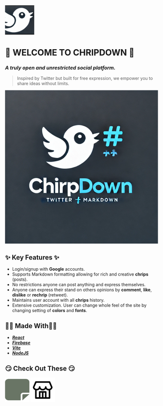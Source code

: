 [![logo image](/public/logo.png)](https://chripdown.vercel.app)
# 👊 WELCOME TO CHRIPDOWN 👊
### *A truly open and unrestricted social platform.*
> Inspired by Twitter but built for free expression, we empower you to share ideas without limits.

![Twitter + Markdown](/public/chripdown2.webp)

## ✨ Key Features ✨
- Login/signup with **Google** accounts.
- Supports Markdown formatting allowing for rich and creative **chrips** (posts).
- No restrictions anyone can post anything and express themselves.
- Anyone can express their stand on others opinions by **comment**, **like**, **dislike** or **rechrip** (retweet).
- Maintains user account with all **chrips** history.
- Extensive customization. User can change whole feel of the site by changing setting of **colors** and **fonts**.

## 👷‍♂️ Made With👷‍♂️
- [***React***](https://react.dev/)
- [***Firebase***](https://firebase.google.com/)
- [***Vite***](https://vite.dev/)
- [***NodeJS***](https://nodejs.org)

## 😏 Check Out These 😏
[<img src="https://raw.githubusercontent.com/bpn333/notedown/refs/heads/master/public/icons/noteDownIcon.svg" width="80" height="80">](https://note2down.netlify.app/?lines=%255B%21%255Blogo%2520image%255D%28https%253A%252F%252Fraw.githubusercontent.com%252Fbpn333%252Fchripdown%252Frefs%252Fheads%252Fmaster%252Fpublic%252Flogo.png%29%255D%28https%253A%252F%252Fchripdown.vercel.app%29%257C%2523%2520%25F0%259F%2591%258A%2520WELCOME%2520TO%2520CHRIPDOWN%2520%25F0%259F%2591%258A%250D%257C%2523%2523%2523%2520*A%2520truly%2520open%2520and%2520unrestricted%2520social%2520platform.*%250D%257C%253E%2520Inspired%2520by%2520Twitter%2520but%2520built%2520for%2520free%2520expression%252C%2520we%2520empower%2520you%2520to%2520share%2520ideas%2520without%2520limits.%250D%257C%250D%257C%21%255BTwitter%2520%252B%2520Markdown%255D%28https%253A%252F%252Fraw.githubusercontent.com%252Fbpn333%252Fchripdown%252Frefs%252Fheads%252Fmaster%252Fpublic%252Fchripdown2.webp%29%257C%250D%257C%2523%2523%2520%25E2%259C%25A8%2520Key%2520Features%2520%25E2%259C%25A8%250D%257C-%2520Login%252Fsignup%2520with%2520**Google**%2520accounts.%250D%257C-%2520Supports%2520Markdown%2520formatting%2520allowing%2520for%2520rich%2520and%2520creative%2520**chrips**%2520%28posts%29.%250D%257C-%2520No%2520restrictions%2520anyone%2520can%2520post%2520anything%2520and%2520express%2520themselves.%250D%257C-%2520Anyone%2520can%2520express%2520their%2520stand%2520on%2520others%2520opinions%2520by%2520**comment**%252C%2520**like**%252C%2520**dislike**%2520or%2520**rechrip**%2520%28retweet%29.%250D%257C-%2520Maintains%2520user%2520account%2520with%2520all%2520**chrips**%2520history.%250D%257C-%2520Extensive%2520customization.%2520User%2520can%2520change%2520whole%2520feel%2520of%2520the%2520site%2520by%2520changing%2520setting%2520of%2520**colors**%2520and%2520**fonts**.&colors=%23000000%2C%2304ff00%2C%23000000%2C%2396c06d)
[<img src="https://raw.githubusercontent.com/bpn333/marketplace/refs/heads/main/public/marketplace.svg" width="80" height="80">](https://our-marketplace.netlify.app)
